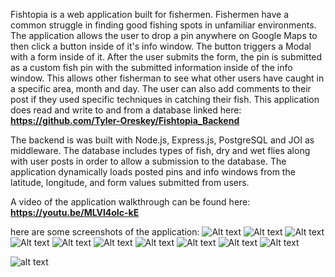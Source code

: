
Fishtopia is a web application built for fishermen. Fishermen have a common struggle in finding good fishing spots in unfamiliar environments. The application allows the user to drop a pin anywhere on Google Maps to then click a button inside of it's info window. The button triggers a Modal with a form inside of it. After the user submits the form, the pin is submitted as a custom fish pin with the submitted information inside of the info window. This allows other fisherman to see what other users have caught in a specific area, month and day. The user can also add comments to their post if they used specific techniques in catching their fish. This application does read and write to and from a database linked here: 
**https://github.com/Tyler-Oreskey/Fishtopia_Backend**

The backend is was built with Node.js, Express.js, PostgreSQL and JOI as middleware. The database includes types of fish, dry and wet flies along with user posts in order to allow a submission to the database. The application dynamically loads posted pins and info windows from the latitude, longitude, and form values submitted from users.

A video of the application walkthrough can be found here: **https://youtu.be/MLVl4oIc-kE**

here are some screenshots of the application:
![Alt text](https://imgur.com/lIWmKkt)
![Alt text](https://imgur.com/fNSvFBs "Home Page")
![Alt text](https://imgur.com/V4m3adC "Maps Page")
![Alt text](https://imgur.com/aPIGZn4 "Searching Location")
![Alt text](https://imgur.com/gfFQdnp "Dragging the pin")
![Alt text](https://imgur.com/qWIu60y "Clicking the post button")
![Alt text](https://imgur.com/CH09Z5G "Form")
![Alt text](https://imgur.com/SCduAGu "Form Submission")
![Alt text](https://imgur.com/81ZC087 "Submitted form is now a fish pin")
![Alt text](https://imgur.com/Sipxe0d "Submitted form elements inside the info window")

![alt text](https://github.com/tyler-oreskey/Fishtopia_Frontend/master/screenshots/login.png)


